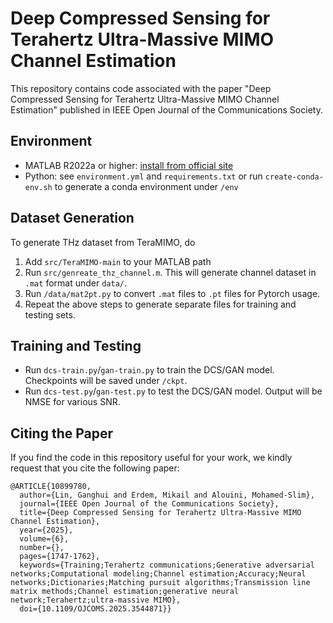 # Deep Compressed Sensing for Terahertz Ultra-Massive MIMO Channel Estimation
This repository contains code associated with the paper "Deep Compressed Sensing for Terahertz Ultra-Massive MIMO Channel Estimation" published in IEEE Open Journal of the Communications Society. 

## Environment
- MATLAB R2022a or higher: [install from official site](https://www.mathworks.com/products/matlab.html)
- Python: see `environment.yml` and `requirements.txt` or run `create-conda-env.sh` to generate a conda environment under `/env`

## Dataset Generation
To generate THz dataset from TeraMIMO, do
1. Add `src/TeraMIMO-main` to your MATLAB path
2. Run `src/genreate_thz_channel.m`. This will generate channel dataset in `.mat` format under `data/`.
3. Run `/data/mat2pt.py` to convert `.mat` files to `.pt` files for Pytorch usage. 
4. Repeat the above steps to generate separate files for training and testing sets. 

## Training and Testing
- Run `dcs-train.py`/`gan-train.py` to train the DCS/GAN model. Checkpoints will be saved under `/ckpt`. 
- Run `dcs-test.py`/`gan-test.py` to test the DCS/GAN model. Output will be NMSE for various SNR. 

## Citing the Paper

If you find the code in this repository useful for your work, we kindly request that you cite the following paper:


```plaintext
@ARTICLE{10899780,
  author={Lin, Ganghui and Erdem, Mikail and Alouini, Mohamed-Slim},
  journal={IEEE Open Journal of the Communications Society}, 
  title={Deep Compressed Sensing for Terahertz Ultra-Massive MIMO Channel Estimation}, 
  year={2025},
  volume={6},
  number={},
  pages={1747-1762},
  keywords={Training;Terahertz communications;Generative adversarial networks;Computational modeling;Channel estimation;Accuracy;Neural networks;Dictionaries;Matching pursuit algorithms;Transmission line matrix methods;Channel estimation;generative neural network;Terahertz;ultra-massive MIMO},
  doi={10.1109/OJCOMS.2025.3544871}}


```
